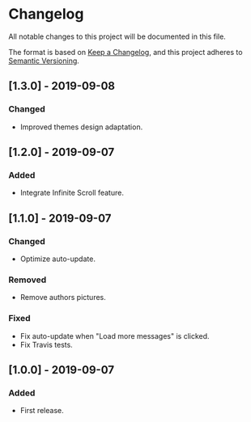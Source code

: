 # Changelog

All notable changes to this project will be documented in this file.

The format is based on [Keep a Changelog](https://keepachangelog.com/en/1.0.0/), and this project
adheres to [Semantic Versioning](https://semver.org/spec/v2.0.0.html).

## [1.3.0] - 2019-09-08

### Changed

- Improved themes design adaptation.

## [1.2.0] - 2019-09-07

### Added

- Integrate Infinite Scroll feature.

## [1.1.0] - 2019-09-07

### Changed

- Optimize auto-update.

### Removed

- Remove authors pictures.

### Fixed

- Fix auto-update when "Load more messages" is clicked.
- Fix Travis tests.

## [1.0.0] - 2019-09-07

### Added

- First release.
